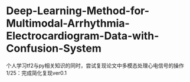 # Deep-Learning-Method-for-Multimodal-Arrhythmia-Electrocardiogram-Data-with-Confusion-System
个人学习tf2与py相关知识的同时，尝试复现论文中多模态处理心电信号的操作
1/25：完成简化复现ver0.1
